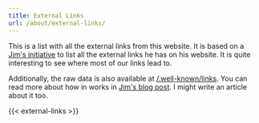```yaml
---
title: External Links
url: /about/external-links/
---
```


This is a list with all the external links from this website. It is based on a [Jim's initiative](https://blog.jim-nielsen.com/about/external-links) to list all the external links he has on his website. It is quite interesting to see where most of our links lead to.

Additionally, the raw data is also available at [/.well-known/links](/.well-known/links). You can read more about how in works in [Jim's blog post](https://blog.jim-nielsen.com/2022/well-known-links-resource/). I might write an article about it too.

{{< external-links >}}
